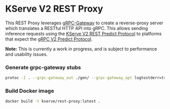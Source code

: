 # KServe V2 REST Proxy

This REST Proxy leverages [gRPC-Gateway](https://github.com/grpc-ecosystem/grpc-gateway) to create a reverse-proxy server which translates a RESTful HTTP API into gRPC. This allows sending inference requests using the [KServe V2 REST Predict Protocol](https://github.com/kserve/kserve/blob/master/docs/predict-api/v2/required_api.md#httprest) to platforms that expect the [gRPC V2 Predict Protocol](https://github.com/kserve/kserve/blob/master/docs/predict-api/v2/required_api.md#grpc).

**Note:** This is currently a work in progress, and is subject to performance and usability issues.

### Generate grpc-gateway stubs

```bash
protoc -I . --grpc-gateway_out ./gen/ --grpc-gateway_opt logtostderr=true --grpc-gateway_opt paths=source_relative grpc_predict_v2.proto
```

### Build Docker image

```bash
docker build -t kserve/rest-proxy:latest .
```
